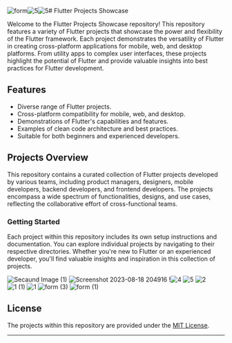 ![form](https://github.com/TechValleyLLC/.github/assets/28483872/dd1e6b0e-b646-4e70-9f4d-776539a40ec1)![5](https://github.com/TechValleyLLC/.github/assets/28483872/a8dd4088-a473-4523-b82f-1880bc62a1d8)![5](https://github.com/TechValleyLLC/.github/assets/28483872/41317795-c073-4b44-ba89-95777accf36f)# Flutter Projects Showcase

Welcome to the Flutter Projects Showcase repository! This repository features a variety of Flutter projects that showcase the power and flexibility of the Flutter framework. Each project demonstrates the versatility of Flutter in creating cross-platform applications for mobile, web, and desktop platforms. From utility apps to complex user interfaces, these projects highlight the potential of Flutter and provide valuable insights into best practices for Flutter development.

## Features

- Diverse range of Flutter projects.
- Cross-platform compatibility for mobile, web, and desktop.
- Demonstrations of Flutter's capabilities and features.
- Examples of clean code architecture and best practices.
- Suitable for both beginners and experienced developers.

## Projects Overview

This repository contains a curated collection of Flutter projects developed by various teams, including product managers, designers, mobile developers, backend developers, and frontend developers. The projects encompass a wide spectrum of functionalities, designs, and use cases, reflecting the collaborative effort of cross-functional teams.

### Getting Started

Each project within this repository includes its own setup instructions and documentation. You can explore individual projects by navigating to their respective directories. Whether you're new to Flutter or an experienced developer, you'll find valuable insights and inspiration in this collection of projects.

![Secaund Image (1)](https://github.com/TechValleyLLC/.github/assets/28483872/fbec51d8-3e7b-4681-92ea-7fad5654644b)
![Screenshot 2023-08-18 204916](https://github.com/TechValleyLLC/.github/assets/28483872/015110a0-d35e-4f71-ab9a-46d1841508f7)
!![4](https://github.com/TechValleyLLC/.github/assets/28483872/0a390f68-b065-4005-92ea-cae6a6b625ff)
![5](https://github.com/TechValleyLLC/.github/assets/28483872/87f07a5f-71c4-4dd0-83ac-916af7f5b860)
![2](https://github.com/TechValleyLLC/.github/assets/28483872/d45c67d8-fe6a-487a-8294-6857ba7eec3f)
![1 (1)](https://github.com/TechValleyLLC/.github/assets/28483872/d63e3064-68cd-4cc9-a4fb-515b3fda3d28)
![1](https://github.com/TechValleyLLC/.github/assets/28483872/5b37c72b-a776-4fa7-966a-120d745b534a)
![form (3)](https://github.com/TechValleyLLC/.github/assets/28483872/b8c433e3-a6fa-4acf-b11c-69e24857ac84)
![form (1)](https://github.com/TechValleyLLC/.github/assets/28483872/0c3a8621-c184-498e-a8d0-4a23a549b8dc)



## License

The projects within this repository are provided under the [MIT License](LICENSE).

---

